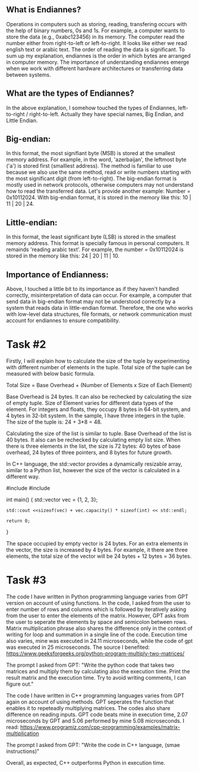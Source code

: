 ## What is Endiannes?

Operations in computers such as storing, reading, transfering occurs with the help of binary numbers, 0s and 1s. For example, a computer wants to store the data (e.g., 0xabc123456) in its memory. The computer read the number either from right-to-left or left-to-right. It looks like either we read english text or arabic text. The order of reading the data is significant. To sum up my explanation, endiannes is the order in which bytes are arranged in computer memory. The importance of understanding endiannes emerge when we work with different hardware architectures or transferring data between systems. 

## What are the types of Endiannes?
In the above explanation, I somehow touched the types of Endiannes, left-to-right / right-to-left. Actually they have special names, Big Endian, and Little Endian.

## Big-endian: 
In this format, the most signifiant byte (MSB) is stored at the smallest memory address. For example, in the word, 'azerbaijan', the leftmost byte ('a') is stored first (smalllest address). The method is familiar to use because we also use the same method, read or write numbers starting with the most significant digit (from left-to-right). The big-endian format is mostly used in network protocols, otherwise computers may not understand how to read the transferred data. Let's provide another example: 
Number = 0x10112024. With big-endian format, it is stored in the memory like this: 10 | 11 | 20 | 24.


## Little-endian: 
In this format, the least significant byte (LSB) is stored in the smallest memory address. This format is specially famous in personal computers. It remainds 'reading arabic text'. 
For example, the number = 0x10112024 is stored in the memory like this: 24 | 20 | 11 | 10. 


## Importance of Endianness: 
Above, I touched a little bit to its importance as if they haven't handled correctly, misinterpretation of data can occur. For example, a computer that send data in big-endian format may not be understood correctly by a system that reads data in little-endian format. Therefore, the one who works with low-level data structures, file formats, or network communication must account for endiannes to ensure compatibility.

# Task #2

Firstly, I will explain how to calculate the size of the tuple by experimenting with different number of elements in the tuple. Total size of the tuple can be measured with below basic formula. 

Total Size = Base Overhead + (Number of Elements x Size of Each Element)

Base Overhead is 24 bytes. It can also be rechecked by calculating the size of empty tuple. Size of Element varies for different data types of the element. For integers and floats, they occupy 8 bytes in 64-bit system, and 4 bytes in 32-bit system. In the sample, I have three integers in the tuple. The size of the tuple is: 24 + 3*8 = 48.

Calculating the size of the list is similar to tuple. Base Overhead of the list is 40 bytes. It also can be rechecked by calculating empty list size. When there is three elements in the list, the size is 72 bytes: 40 bytes of base overhead, 24 bytes of three pointers, and 8 bytes for future growth.

In C++ language, the std::vector provides a dynamically resizable array, similar to a Python list, however the size of the vector is calculated in a different way. 

#include <iostream>
#include <vector>

int main() {
    std::vector<int> vec = {1, 2, 3};  

    std::cout <<sizeof(vec) + vec.capacity() * sizeof(int) << std::endl;
    
    return 0;
}

The space occupied by empty vector is 24 bytes. For an extra elements in the vector, the size is increased by 4 bytes. For example, it there are three elements, the total size of the vector will be 24 bytes + 12 bytes = 36 bytes.


# Task #3

The code I have written in Python programming language varies from GPT version on account of using functions. In the code, I asked from the user to enter number of rows and columns which is followed by iteratively asking from the user to enter the elements of the matrix. However, GPT asks from the user to seperate the elements by space and semicolon between rows. Matrix multiplication phrase also shares the difference only in the context of writing for loop and summation in a single line of the code. Execution time also varies, mine was executed in 24.11 microseconds, while the code of gpt was executed in 25 microseconds. The source I benefited: https://www.geeksforgeeks.org/python-program-multiply-two-matrices/

The prompt I asked from GPT: "Write the python code that takes two matrices and multiply them by calculating also the execution time. Print the result matrix and the execution time. Try to avoid writing comments, I can figure out."

The code I have written in C++ programming languages varies from GPT again on account of using methods. GPT seperates the function that enables it to repeteadly multiplying matrices. The codes also share difference on reading inputs. GPT code beats mine in execution time, 2.07 microseconds by GPT and 5.06 performed by mine 5.08 microseconds. I read: https://www.programiz.com/cpp-programming/examples/matrix-multiplication

The prompt I asked from GPT: "Write the code in C++ language, (smae instructions)"

Overall, as expected, C++ outperforms Python in execution time. 
